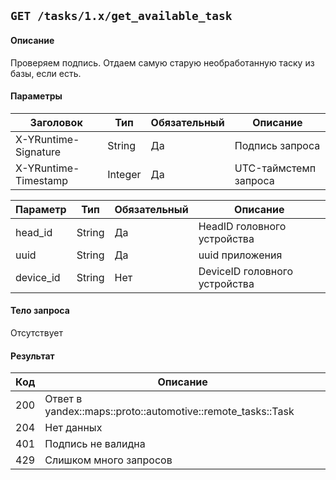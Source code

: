 ## `GET /tasks/1.x/get_available_task`

#### Описание
Проверяем подпись.
Отдаем самую старую необработанную таску из базы, если есть.

#### Параметры
| Заголовок            | Тип     | Обязательный | Описание                               |
|----------------------|---------|--------------|----------------------------------------|
| X-YRuntime-Signature | String  | Да           | Подпись запроса                        |
| X-YRuntime-Timestamp | Integer | Да           | UTC-таймстемп запроса                  |

| Параметр  | Тип           | Обязательный | Описание                      |
|-----------|---------------|--------------|-------------------------------|
| head_id   | String        | Да           | HeadID головного устройства   |
| uuid      | String        | Да           | uuid приложения               |
| device_id | String        | Нет          | DeviceID головного устройства |

#### Тело запроса
Отсутствует

#### Результат
| Код | Описание                                                             |
|-----|----------------------------------------------------------------------|
| 200 | Ответ в yandex::maps::proto::automotive::remote_tasks::Task |
| 204 | Нет данных                                                           |
| 401 | Подпись не валидна                                                   |
| 429 | Слишком много запросов                                               |
